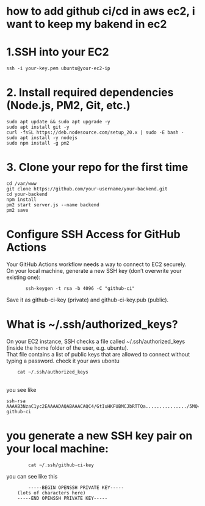 # how to add github ci/cd in aws ec2, i want to keep my bakend in ec2


# 1.SSH into your EC2
    ssh -i your-key.pem ubuntu@your-ec2-ip
# 2. Install required dependencies (Node.js, PM2, Git, etc.)
    sudo apt update && sudo apt upgrade -y
    sudo apt install git -y
    curl -fsSL https://deb.nodesource.com/setup_20.x | sudo -E bash -
    sudo apt install -y nodejs
    sudo npm install -g pm2
# 3. Clone your repo for the first time
    cd /var/www
    git clone https://github.com/your-username/your-backend.git
    cd your-backend
    npm install
    pm2 start server.js --name backend
    pm2 save

# Configure SSH Access for GitHub Actions
<p>
  Your GitHub Actions workflow needs a way to connect to EC2 securely. <br>
  On your local machine, generate a new SSH key (don’t overwrite your existing one):
    
           ssh-keygen -t rsa -b 4096 -C "github-ci"
Save it as github-ci-key (private) and github-ci-key.pub (public).
</p> 

# What is ~/.ssh/authorized_keys?
<p>
    On your EC2 instance, SSH checks a file called ~/.ssh/authorized_keys (inside the home folder of the user, e.g. ubuntu).
<br>
That file contains a list of public keys that are allowed to connect without typing a password.
check it your aws ubontu
    
        cat ~/.ssh/authorized_keys

<br>
you see like 

    ssh-rsa AAAAB3NzaC1yc2EAAAADAQABAAACAQC4/GtIuHKFUBMCJbRTTQa.............../5MQ== github-ci
    
</p>

# you generate a new SSH key pair on your local machine:

            cat ~/.ssh/github-ci-key
<p>
    you can see like this
    
            -----BEGIN OPENSSH PRIVATE KEY-----
        (lots of characters here)
        -----END OPENSSH PRIVATE KEY-----

</p>


